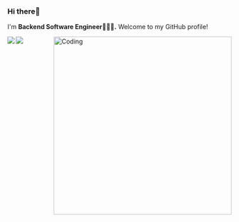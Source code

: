 ### Hi there👋

I'm **Backend Software Engineer👨🏻‍💻.** Welcome to my GitHub profile!

<img align="right" alt="Coding" width="400" src="https://github.com/MagomedovArthur/MagomedovArthur/tree/main/main/dev.gif">

<img src="https://github-readme-stats.vercel.app/api?username=MagomedovArthur&title_color=0074D9&text_color=E5C07B&icon_color=2ECC40&border_color=30363D&bg_color=161B22&show_icons=true&cache_seconds=1800&locale=en&border_radius=5&hide=,issues,&count_private=true&include_all_commit=true"/>

<img align="left" src="https://komarev.com/ghpvc/?username=MagomedovArthur&color=2ECC40&label=PROFILE+VIEWS"/>
